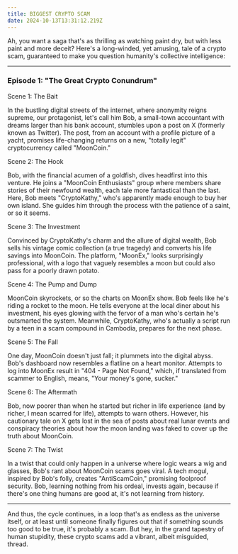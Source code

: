 ```yaml
---
title: BIGGEST CRYPTO SCAM
date: 2024-10-13T13:31:12.219Z
---
```

Ah, you want a saga that's as thrilling as watching paint dry, but with less paint and more deceit? Here's a long-winded, yet amusing, tale of a crypto scam, guaranteed to make you question humanity's collective intelligence:

- - -

### Episode 1: "The Great Crypto Conundrum"

Scene 1: The Bait

In the bustling digital streets of the internet, where anonymity reigns supreme, our protagonist, let's call him Bob, a small-town accountant with dreams larger than his bank account, stumbles upon a post on X (formerly known as Twitter). The post, from an account with a profile picture of a yacht, promises life-changing returns on a new, "totally legit" cryptocurrency called "MoonCoin."

Scene 2: The Hook

Bob, with the financial acumen of a goldfish, dives headfirst into this venture. He joins a "MoonCoin Enthusiasts" group where members share stories of their newfound wealth, each tale more fantastical than the last. Here, Bob meets "CryptoKathy," who's apparently made enough to buy her own island. She guides him through the process with the patience of a saint, or so it seems.

Scene 3: The Investment

Convinced by CryptoKathy's charm and the allure of digital wealth, Bob sells his vintage comic collection (a true tragedy) and converts his life savings into MoonCoin. The platform, "MoonEx," looks surprisingly professional, with a logo that vaguely resembles a moon but could also pass for a poorly drawn potato.

Scene 4: The Pump and Dump

MoonCoin skyrockets, or so the charts on MoonEx show. Bob feels like he's riding a rocket to the moon. He tells everyone at the local diner about his investment, his eyes glowing with the fervor of a man who's certain he's outsmarted the system. Meanwhile, CryptoKathy, who's actually a script run by a teen in a scam compound in Cambodia, prepares for the next phase.

Scene 5: The Fall

One day, MoonCoin doesn't just fall; it plummets into the digital abyss. Bob's dashboard now resembles a flatline on a heart monitor. Attempts to log into MoonEx result in "404 - Page Not Found," which, if translated from scammer to English, means, "Your money's gone, sucker." 

Scene 6: The Aftermath

Bob, now poorer than when he started but richer in life experience (and by richer, I mean scarred for life), attempts to warn others. However, his cautionary tale on X gets lost in the sea of posts about real lunar events and conspiracy theories about how the moon landing was faked to cover up the truth about MoonCoin.

Scene 7: The Twist

In a twist that could only happen in a universe where logic wears a wig and glasses, Bob's rant about MoonCoin scams goes viral. A tech mogul, inspired by Bob's folly, creates "AntiScamCoin," promising foolproof security. Bob, learning nothing from his ordeal, invests again, because if there's one thing humans are good at, it's not learning from history.

- - -

And thus, the cycle continues, in a loop that's as endless as the universe itself, or at least until someone finally figures out that if something sounds too good to be true, it's probably a scam. But hey, in the grand tapestry of human stupidity, these crypto scams add a vibrant, albeit misguided, thread.